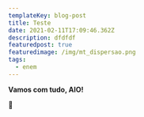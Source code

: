 ```yaml
---
templateKey: blog-post
title: Teste
date: 2021-02-11T17:09:46.362Z
description: dfdfdf
featuredpost: true
featuredimage: /img/mt_dispersao.png
tags:
  - enem
---
```

**Vamos com tudo, AIO!** 

:rocket: